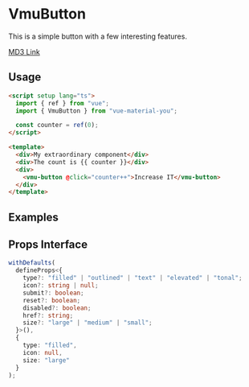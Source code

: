 # VmuButton

This is a simple button with a few interesting features.

[MD3 Link](https://m3.material.io/components/buttons/overview)

## Usage

```html
<script setup lang="ts">
  import { ref } from "vue";
  import { VmuButton } from "vue-material-you";

  const counter = ref(0);
</script>

<template>
  <div>My extraordinary component</div>
  <div>The count is {{ counter }}</div>
  <div>
    <vmu-button @click="counter++">Increase IT</vmu-button>
  </div>
</template>
```

## Examples

<viewer component="button-default" prop="type" values="'filled' | 'outlined' | 'text' | 'elevated' | 'tonal'" default-value="'filled'" />

<viewer component="button-disabled" prop="disabled" values="boolean" default-value="false" />
<viewer component="button-loading" prop="loading" values="boolean" default-value="false" />

<viewer component="button-size" prop="size" values="'large' | 'medium' | 'small'" default-value="'large'" />

<viewer component="button-icons" prop="icon" values="string | undefined" default-value="undefined" />

## Props Interface

```ts
withDefaults(
  defineProps<{
    type?: "filled" | "outlined" | "text" | "elevated" | "tonal";
    icon?: string | null;
    submit?: boolean;
    reset?: boolean;
    disabled?: boolean;
    href?: string;
    size?: "large" | "medium" | "small";
  }>(),
  {
    type: "filled",
    icon: null,
    size: "large"
  }
);
```
